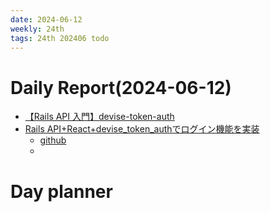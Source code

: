 ```yaml
---
date: 2024-06-12
weekly: 24th
tags: 24th 202406 todo
---
```

# Daily Report(2024-06-12)
- [【Rails API 入門】devise-token-auth](https://qiita.com/tomokazu0112/items/5fdd6a51a84c520c45b5)
- [Rails API+React+devise_token_authでログイン機能を実装](https://qiita.com/kazama1209/items/caa387bb857194759dc5)
	- [github](https://github.com/kazama1209/rails-react-auth/tree/master)
	- 
# Day planner
